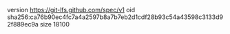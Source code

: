 version https://git-lfs.github.com/spec/v1
oid sha256:ca76b90ec4fc7a4a2597b8a7b7eb2d1cdf28b93c54a43598c3133d92f889ec9a
size 18100
